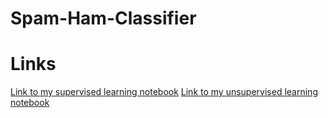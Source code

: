 # Spam-Ham-Classifier
# Links
[Link to my supervised learning notebook](https://www.kaggle.com/code/cengizhanterziolu/supervised-spam-ham-classifier)
[Link to my unsupervised learning notebook](https://www.kaggle.com/code/cengizhanterziolu/unsupervised-spam-ham-classifier)
